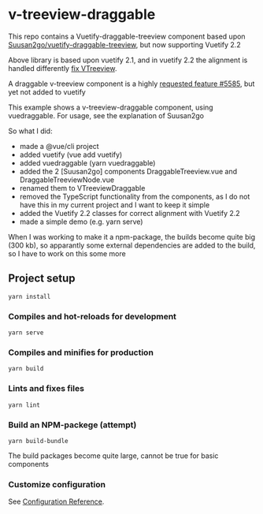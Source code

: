 # v-treeview-draggable

This repo contains a Vuetify-draggable-treeview component based upon [Suusan2go/vuetify-draggable-treeview](https://github.com/suusan2go/vuetify-draggable-treeview), but now supporting Vuetify 2.2 

Above library is based upon vuetify 2.1, and in vuetify 2.2 the alignment is handled differently [fix VTreeview](https://github.com/vuetifyjs/vuetify/pull/9640).

A draggable v-treeview component is a highly [requested feature #5585](https://github.com/vuetifyjs/vuetify/issues/5585), but yet not added to vuetify

This example shows a v-treeview-draggable component, using vuedraggable. For usage, see the explanation of Suusan2go

So what I did:
- made a @vue/cli project
- added vuetify (vue add vuetify)
- added vuedraggable (yarn vuedraggable)
- added the 2 [Suusan2go] components DraggableTreeview.vue and DraggableTreeviewNode.vue
- renamed them to VTreeviewDraggable
- removed the TypeScript functionality from the components, as I do not have this in my current project and I want to keep it simple
- added the Vuetify 2.2 classes for correct alignment with Vuetify 2.2
- made a simple demo (e.g. yarn serve)

When I was working to make it a npm-package, the builds become quite big (300 kb), so apparantly some external dependencies are added to the build, so I have to work on this some more

## Project setup
```
yarn install
```

### Compiles and hot-reloads for development
```
yarn serve
```

### Compiles and minifies for production
```
yarn build
```

### Lints and fixes files
```
yarn lint
```

### Build an NPM-packege (attempt)
```
yarn build-bundle
```

The build packages become quite large, cannot be true for basic components


### Customize configuration
See [Configuration Reference](https://cli.vuejs.org/config/).
